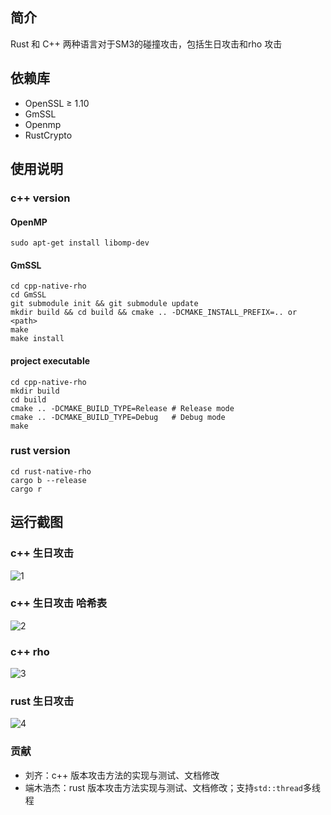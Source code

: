 ##  简介
Rust 和 C++ 两种语言对于SM3的碰撞攻击，包括生日攻击和rho 攻击

## 依赖库
- OpenSSL $\geq$ 1.10
- GmSSL
- Openmp
- RustCrypto
## 使用说明
### c++ version
#### OpenMP
```shell
sudo apt-get install libomp-dev
```
#### GmSSL
```
cd cpp-native-rho
cd GmSSL
git submodule init && git submodule update
mkdir build && cd build && cmake .. -DCMAKE_INSTALL_PREFIX=.. or <path>
make 
make install
```
#### project executable
```shell
cd cpp-native-rho
mkdir build
cd build
cmake .. -DCMAKE_BUILD_TYPE=Release	# Release mode
cmake .. -DCMAKE_BUILD_TYPE=Debug	# Debug mode
make
```
### rust version
```shell
cd rust-native-rho
cargo b --release
cargo r
```
## 运行截图
### c++ 生日攻击
![1](./figure/cppnative.jpg)
### c++ 生日攻击 哈希表
![2](./figure/cppnative_hash.jpg)
### c++ rho
![3](./figure/cpprho.jpg)
### rust 生日攻击
![4](./figure/rustnative.jpg)

### 贡献
- 刘齐：c++ 版本攻击方法的实现与测试、文档修改
- 端木浩杰：rust 版本攻击方法实现与测试、文档修改；支持`std::thread`多线程
